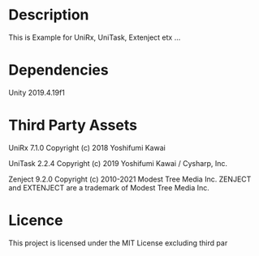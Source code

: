 # Description
This is Example for UniRx, UniTask, Extenject etx ...


# Dependencies
Unity 2019.4.19f1

# Third Party Assets
UniRx 7.1.0
Copyright (c) 2018 Yoshifumi Kawai

UniTask 2.2.4
Copyright (c) 2019 Yoshifumi Kawai / Cysharp, Inc.

Zenject 9.2.0
Copyright (c) 2010-2021 Modest Tree Media Inc. ZENJECT and EXTENJECT are a trademark of Modest Tree Media Inc.

# Licence
This project is licensed under the MIT License excluding third par
